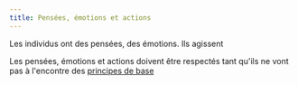 ```yaml
---
title: Pensées, émotions et actions
---
```


Les individus ont des pensées, des émotions. Ils agissent

Les pensées, émotions et actions doivent être respectés tant qu'ils ne vont pas à l'encontre des [principes de base](index.md)
